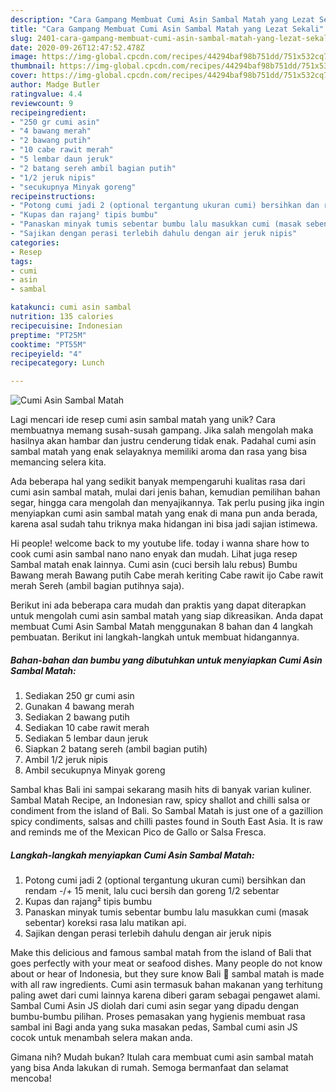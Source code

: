 ```yaml
---
description: "Cara Gampang Membuat Cumi Asin Sambal Matah yang Lezat Sekali"
title: "Cara Gampang Membuat Cumi Asin Sambal Matah yang Lezat Sekali"
slug: 2401-cara-gampang-membuat-cumi-asin-sambal-matah-yang-lezat-sekali
date: 2020-09-26T12:47:52.478Z
image: https://img-global.cpcdn.com/recipes/44294baf98b751dd/751x532cq70/cumi-asin-sambal-matah-foto-resep-utama.jpg
thumbnail: https://img-global.cpcdn.com/recipes/44294baf98b751dd/751x532cq70/cumi-asin-sambal-matah-foto-resep-utama.jpg
cover: https://img-global.cpcdn.com/recipes/44294baf98b751dd/751x532cq70/cumi-asin-sambal-matah-foto-resep-utama.jpg
author: Madge Butler
ratingvalue: 4.4
reviewcount: 9
recipeingredient:
- "250 gr cumi asin"
- "4 bawang merah"
- "2 bawang putih"
- "10 cabe rawit merah"
- "5 lembar daun jeruk"
- "2 batang sereh ambil bagian putih"
- "1/2 jeruk nipis"
- "secukupnya Minyak goreng"
recipeinstructions:
- "Potong cumi jadi 2 (optional tergantung ukuran cumi) bersihkan dan rendam -/+ 15 menit, lalu cuci bersih dan goreng 1/2 sebentar"
- "Kupas dan rajang² tipis bumbu"
- "Panaskan minyak tumis sebentar bumbu lalu masukkan cumi (masak sebentar) koreksi rasa lalu matikan api."
- "Sajikan dengan perasi terlebih dahulu dengan air jeruk nipis"
categories:
- Resep
tags:
- cumi
- asin
- sambal

katakunci: cumi asin sambal 
nutrition: 135 calories
recipecuisine: Indonesian
preptime: "PT25M"
cooktime: "PT55M"
recipeyield: "4"
recipecategory: Lunch

---
```



![Cumi Asin Sambal Matah](https://img-global.cpcdn.com/recipes/44294baf98b751dd/751x532cq70/cumi-asin-sambal-matah-foto-resep-utama.jpg)

Lagi mencari ide resep cumi asin sambal matah yang unik? Cara membuatnya memang susah-susah gampang. Jika salah mengolah maka hasilnya akan hambar dan justru cenderung tidak enak. Padahal cumi asin sambal matah yang enak selayaknya memiliki aroma dan rasa yang bisa memancing selera kita.

Ada beberapa hal yang sedikit banyak mempengaruhi kualitas rasa dari cumi asin sambal matah, mulai dari jenis bahan, kemudian pemilihan bahan segar, hingga cara mengolah dan menyajikannya. Tak perlu pusing jika ingin menyiapkan cumi asin sambal matah yang enak di mana pun anda berada, karena asal sudah tahu triknya maka hidangan ini bisa jadi sajian istimewa.

Hi people! welcome back to my youtube life. today i wanna share how to cook cumi asin sambal nano nano enyak dan mudah. Lihat juga resep Sambal matah enak lainnya. Cumi asin (cuci bersih lalu rebus) Bumbu Bawang merah Bawang putih Cabe merah keriting Cabe rawit ijo Cabe rawit merah Sereh (ambil bagian putihnya saja).


Berikut ini ada beberapa cara mudah dan praktis yang dapat diterapkan untuk mengolah cumi asin sambal matah yang siap dikreasikan. Anda dapat membuat Cumi Asin Sambal Matah menggunakan 8 bahan dan 4 langkah pembuatan. Berikut ini langkah-langkah untuk membuat hidangannya.

<!--inarticleads1-->

##### Bahan-bahan dan bumbu yang dibutuhkan untuk menyiapkan Cumi Asin Sambal Matah:

1. Sediakan 250 gr cumi asin
1. Gunakan 4 bawang merah
1. Sediakan 2 bawang putih
1. Sediakan 10 cabe rawit merah
1. Sediakan 5 lembar daun jeruk
1. Siapkan 2 batang sereh (ambil bagian putih)
1. Ambil 1/2 jeruk nipis
1. Ambil secukupnya Minyak goreng


Sambal khas Bali ini sampai sekarang masih hits di banyak varian kuliner. Sambal Matah Recipe, an Indonesian raw, spicy shallot and chilli salsa or condiment from the island of Bali. So Sambal Matah is just one of a gazillion spicy condiments, salsas and chilli pastes found in South East Asia. It is raw and reminds me of the Mexican Pico de Gallo or Salsa Fresca. 

<!--inarticleads2-->

##### Langkah-langkah menyiapkan Cumi Asin Sambal Matah:

1. Potong cumi jadi 2 (optional tergantung ukuran cumi) bersihkan dan rendam -/+ 15 menit, lalu cuci bersih dan goreng 1/2 sebentar
1. Kupas dan rajang² tipis bumbu
1. Panaskan minyak tumis sebentar bumbu lalu masukkan cumi (masak sebentar) koreksi rasa lalu matikan api.
1. Sajikan dengan perasi terlebih dahulu dengan air jeruk nipis


Make this delicious and famous sambal matah from the island of Bali that goes perfectly with your meat or seafood dishes. Many people do not know about or hear of Indonesia, but they sure know Bali 🙂 sambal matah is made with all raw ingredients. Cumi asin termasuk bahan makanan yang terhitung paling awet dari cumi lainnya karena diberi garam sebagai pengawet alami. Sambal Cumi Asin JS diolah dari cumi asin segar yang dipadu dengan bumbu-bumbu pilihan. Proses pemasakan yang hygienis membuat rasa sambal ini Bagi anda yang suka masakan pedas, Sambal cumi asin JS cocok untuk menambah selera makan anda. 

Gimana nih? Mudah bukan? Itulah cara membuat cumi asin sambal matah yang bisa Anda lakukan di rumah. Semoga bermanfaat dan selamat mencoba!
